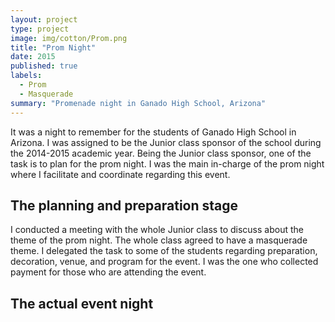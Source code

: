 ```yaml
---
layout: project
type: project
image: img/cotton/Prom.png
title: "Prom Night"
date: 2015
published: true
labels:
  - Prom
  - Masquerade
summary: "Promenade night in Ganado High School, Arizona"
---
```


It was a night to remember for the students of Ganado High School in Arizona. I was assigned to be the Junior class sponsor of the school during the 2014-2015 academic year. Being the Junior class sponsor, one of the task is to plan for the prom night. I was the main in-charge of the prom night where I facilitate and coordinate regarding this event.

## The planning and preparation stage
I conducted a meeting with the whole Junior class to discuss about the theme of the prom night. The whole class agreed to have a masquerade theme. I delegated the task to some of the students regarding preparation, decoration, venue, and program for the event. I was the one who collected payment for those who are attending the event.

## The actual event night
